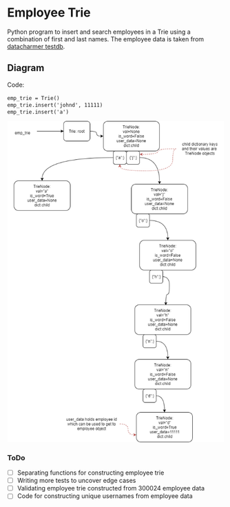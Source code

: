 # Employee Trie
Python program to insert and search employees in a Trie using a combination of first and last names.
The employee data is taken from [datacharmer testdb](https://github.com/datacharmer/test_db/).

## Diagram
Code:
```
emp_trie = Trie()
emp_trie.insert('johnd', 11111)
emp_trie.insert('a')
```
![Alt text](Employee_Trie/Data/emp_trie.png?raw=true "Employee Trie Objects")

### ToDo
- [ ] Separating functions for constructing employee trie
- [ ] Writing more tests to uncover edge cases
- [ ] Validating employee trie constructed from 300024 employee data
- [ ] Code for constructing unique usernames from employee data